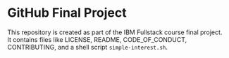 # GitHub Final Project
This repository is created as part of the IBM Fullstack course final project.  
It contains files like LICENSE, README, CODE_OF_CONDUCT, CONTRIBUTING, and a shell script `simple-interest.sh`.  

